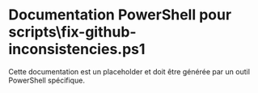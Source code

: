 # Documentation PowerShell pour scripts\fix-github-inconsistencies.ps1

Cette documentation est un placeholder et doit être générée par un outil PowerShell spécifique.
